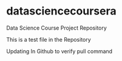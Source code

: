 datasciencecoursera
===================


Data Science Course Project Repository

This is a test file in the Repository

Updating In Github to verify pull command

